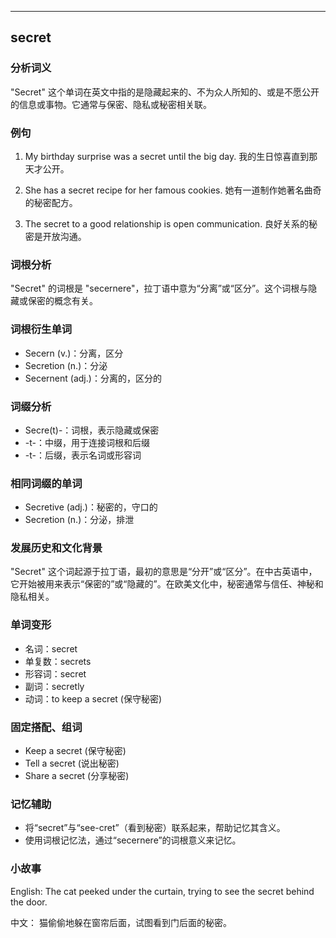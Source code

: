 
---------------
## secret
### 分析词义
"Secret" 这个单词在英文中指的是隐藏起来的、不为众人所知的、或是不愿公开的信息或事物。它通常与保密、隐私或秘密相关联。

### 例句
1. My birthday surprise was a secret until the big day.
   我的生日惊喜直到那天才公开。

2. She has a secret recipe for her famous cookies.
   她有一道制作她著名曲奇的秘密配方。

3. The secret to a good relationship is open communication.
   良好关系的秘密是开放沟通。

### 词根分析
"Secret" 的词根是 "secernere"，拉丁语中意为“分离”或“区分”。这个词根与隐藏或保密的概念有关。

### 词根衍生单词
- Secern (v.)：分离，区分
- Secretion (n.)：分泌
- Secernent (adj.)：分离的，区分的

### 词缀分析
- Secre(t)-：词根，表示隐藏或保密
- -t-：中缀，用于连接词根和后缀
- -t-：后缀，表示名词或形容词

### 相同词缀的单词
- Secretive (adj.)：秘密的，守口的
- Secretion (n.)：分泌，排泄

### 发展历史和文化背景
"Secret" 这个词起源于拉丁语，最初的意思是“分开”或“区分”。在中古英语中，它开始被用来表示“保密的”或“隐藏的”。在欧美文化中，秘密通常与信任、神秘和隐私相关。

### 单词变形
- 名词：secret
- 单复数：secrets
- 形容词：secret
- 副词：secretly
- 动词：to keep a secret (保守秘密)

### 固定搭配、组词
- Keep a secret (保守秘密)
- Tell a secret (说出秘密)
- Share a secret (分享秘密)

### 记忆辅助
- 将“secret”与“see-cret”（看到秘密）联系起来，帮助记忆其含义。
- 使用词根记忆法，通过“secernere”的词根意义来记忆。

### 小故事
English:
The cat peeked under the curtain, trying to see the secret behind the door.

中文：
猫偷偷地躲在窗帘后面，试图看到门后面的秘密。

